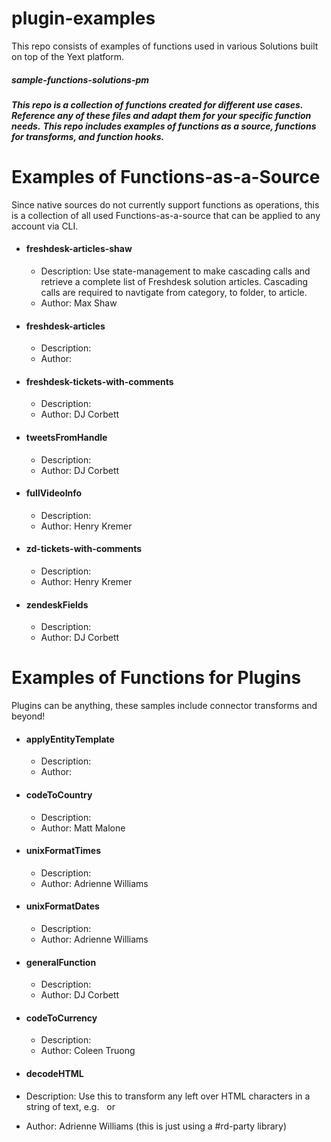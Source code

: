 # plugin-examples
This repo consists of examples of functions used in various Solutions built on top of the Yext platform.

 ##### ***sample-functions-solutions-pm***
***This repo is a collection of functions created for different use cases. Reference any of these files and adapt them for your specific function needs.***
***This repo includes examples of **functions as a source**, **functions for transforms**, and **function hooks**.*** 

# Examples of Functions-as-a-Source
Since native sources do not currently support functions as operations, this is a collection of all used Functions-as-a-source that can be applied to any account via CLI.

- #### freshdesk-articles-shaw
  - Description: Use state-management to make cascading calls and retrieve a complete list of Freshdesk solution articles. Cascading calls are required to navtigate from category, to folder, to article.
  - Author: Max Shaw

- #### freshdesk-articles
  - Description:
  - Author:

- #### freshdesk-tickets-with-comments
  - Description:
  - Author: DJ Corbett

- #### tweetsFromHandle
  - Description:
  - Author: DJ Corbett

- #### fullVideoInfo
  - Description:
  - Author: Henry Kremer

- #### zd-tickets-with-comments
  - Description:
  - Author: Henry Kremer

- #### zendeskFields
  - Description:
  - Author: DJ Corbett

# Examples of Functions for Plugins
Plugins can be anything, these samples include connector transforms and beyond!

- #### applyEntityTemplate
  - Description:
  - Author:

- #### codeToCountry
  - Description:
  - Author: Matt Malone

- #### unixFormatTimes
  - Description:
  - Author: Adrienne Williams

- #### unixFormatDates
  - Description:
  - Author: Adrienne Williams


- #### generalFunction
  - Description:
  - Author: DJ Corbett
  
- #### codeToCurrency
  - Description:
  - Author: Coleen Truong
  
- #### decodeHTML
 - Description: Use this to transform any left over HTML characters in a string of text, e.g. &#160; or &nbsp;
 - Author: Adrienne Williams (this is just using a #rd-party library)

